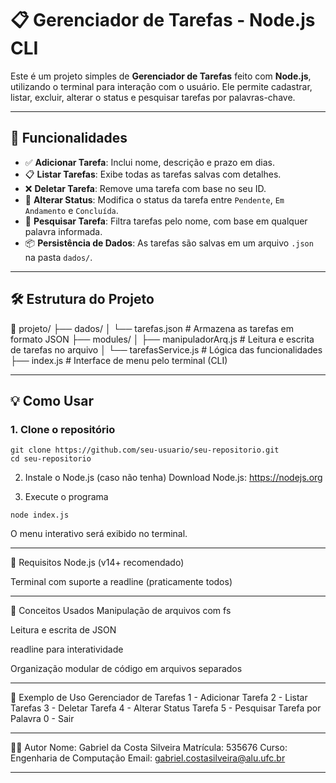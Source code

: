 # 📋 Gerenciador de Tarefas - Node.js CLI

Este é um projeto simples de **Gerenciador de Tarefas** feito com **Node.js**, utilizando o terminal para interação com o usuário. Ele permite cadastrar, listar, excluir, alterar o status e pesquisar tarefas por palavras-chave.

---

## 🚀 Funcionalidades

- ✅ **Adicionar Tarefa**: Inclui nome, descrição e prazo em dias.
- 📋 **Listar Tarefas**: Exibe todas as tarefas salvas com detalhes.
- ❌ **Deletar Tarefa**: Remove uma tarefa com base no seu ID.
- 🔁 **Alterar Status**: Modifica o status da tarefa entre `Pendente`, `Em Andamento` e `Concluída`.
- 🔎 **Pesquisar Tarefa**: Filtra tarefas pelo nome, com base em qualquer palavra informada.
- 📦 **Persistência de Dados**: As tarefas são salvas em um arquivo `.json` na pasta `dados/`.

---

## 🛠 Estrutura do Projeto

📁 projeto/
├── dados/
│ └── tarefas.json # Armazena as tarefas em formato JSON
├── modules/
│ ├── manipuladorArq.js # Leitura e escrita de tarefas no arquivo
│ └── tarefasService.js # Lógica das funcionalidades
├── index.js # Interface de menu pelo terminal (CLI)

---

## 💡 Como Usar

### 1. Clone o repositório

```
git clone https://github.com/seu-usuario/seu-repositorio.git
cd seu-repositorio
```

2. Instale o Node.js (caso não tenha)
Download Node.js: https://nodejs.org

4. Execute o programa
```
node index.js
```
O menu interativo será exibido no terminal.

---

📌 Requisitos
Node.js (v14+ recomendado)

Terminal com suporte a readline (praticamente todos)

---

🧠 Conceitos Usados
Manipulação de arquivos com fs

Leitura e escrita de JSON

readline para interatividade

Organização modular de código em arquivos separados

---
 
📄 Exemplo de Uso
Gerenciador de Tarefas
1 - Adicionar Tarefa
2 - Listar Tarefas
3 - Deletar Tarefa
4 - Alterar Status Tarefa
5 - Pesquisar Tarefa por Palavra
0 - Sair

---

👨‍💻 Autor
Nome: Gabriel da Costa Silveira
Matrícula: 535676
Curso: Engenharia de Computação
Email: gabriel.costasilveira@alu.ufc.br

---


